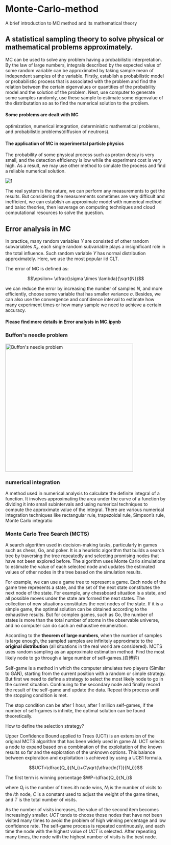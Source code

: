 # Monte-Carlo-method
A brief introduction to MC method and its mathematical theory

## A statistical sampling theory to solve physical or mathematical problems approximately.

MC can be used to solve any problem having a probabilistic interpretation. By the law of large numbers, integrals described by the expected value of some random variable can be approximated by taking sample mean of independent samples of the variable. Firstly, establish a probabilistic model or probabilistic process that is associated with the problem and find the relation between the certain eigenvalues or quantities of the probability model and the solution of the problem. Next, use computer to generate some samples randomly, use these sample to estimate some eigenvalue of the distributation so as to find the numerical solution to the problem. 

#### Some problems are dealt with MC

optimization, numerical integration, deterministic mathematical problems, and probabilistic problems(diffusion of neutrons).


#### The application of MC in experimental particle physics

The probability of some physical process such as proton decay is very small, and the detection efficiency is low while the experiment cost is very high.
As a result, we may use other method to simulate the process and find a reliable numerical solution.

![1](https://user-images.githubusercontent.com/98719524/218607165-b15ad551-11cc-4acb-bd28-fdc3e792e84d.png)


The real system is the nature, we can perform any measurements to get the results. But considering the measurements sometimes are very difficult and inefficient, we can establish an approximate model with numerical method and baisc theories, then leaverage on computing techniques and cloud computational resources to solve the question. 


## Error analysis in MC

In practice, many random variables $Y$ are consisted of other random subvariables $X_k$, each single random subvariable plays a insignificant role in the total influence. Such random variable $Y$ has normal distribution approximately. Here, we use the most popular iid CLT.

The error of MC is defined as:

$$\epsilon= \dfrac{\sigma \times \lambda}{\sqrt{N}}$$

we can reduce the error by increasing the number of samples $N$, and more efficiently, choose some variable that has smaller variance $\sigma$. Besides, we can also use the convergence and confidence interval to estimate how many experiment times or how many sample we need to achieve a certain accuracy.


#### Please find more details in Error analysis in MC.ipynb


### Buffon's needle problem

<img width="400" alt="Buffon's needle problem" src="https://user-images.githubusercontent.com/98719524/218281819-26e74e6c-05dd-4949-b39a-654f6a735a27.png">

### numerical integration 

A method used in numerical analysis to calculate the definite integral of a function. It involves approximating the area under the curve of a function by dividing it into small subintervals and using numerical techniques to compute the approximate value of the integral. There are various numerical integration techniques like rectangular rule, trapezoidal rule, Simpson’s rule, Monte Carlo integratio


### Monte Carlo Tree Search (MCTS)

A search algorithm used in decision-making tasks, particularly in games such as chess, Go, and poker. It is a heuristic algorithm that builds a search tree by traversing the tree repeatedly and selecting promising nodes that have not been explored before. The algorithm uses Monte Carlo simulations to estimate the value of each selected node and updates the estimated values of other nodes in the tree based on the simulation results.

For example, we can use a game tree to represent a game. Each node of the game tree represents a state, and the set of the next state constitutes the next node of the state. For example, any chessboard situation is a state, and all possible moves under the state are formed the next states. The collection of new situations constitutes the next nodes of the state. If it is a simple game, the optimal solution can be obtained according to the exhaustive results. But for complex games, such as Go, the number of states is more than the total number of atoms in the observable universe, and no computer can do such an exhaustive enumeration.

According to the **theorem of large numbers**, when the number of samples is large enough, the sampled samples are infinitely approximate to the **original distribution** (all situations in the real world are considered). MCTS uses random sampling as an approximate estimation method. Find the most likely node to go through a large number of self-games.(自博弈)

Self-game is a method in which the computer simulates two players (Similar to GAN), starting from the current position with a random or simple strategy. But first we need to define a strategy to select the most likely node to go in the current situation. Continuing to the secondary node and finally record the result of the self-game and update the data. Repeat this process until the stopping condition is met.

The stop condition can be after 1 hour, after 1 million self-games, if the number of self-games is infinite, the optimal solution can be found theoretically.

How to define the selection strategy? 

Upper Confidence Bound applied to Trees (UCT) is an extension of the original MCTS algorithm that has been widely used in game AI. UCT selects a node to expand based on a combination of the exploitation of the known results so far and the exploration of the unknown options. This balance between exploration and exploitation is achieved by using a UCB1 formula.

$$UCT=\dfrac{Q_i}{N_i}+C\sqrt{\dfrac{ln(T)}{N_i}}$$

The first term is winning percentage $WP=\dfrac{Q_i}{N_i}$

where $Q_i$ is the number of times $i$th node wins, $N_i$ is the number of visits to the $i$th node, $C$ is a constant used to adjust the weight of the game times, and $T$ is the total number of visits. 

As the number of visits increases, the value of the second item becomes increasingly smaller. $UCT$ tends to choose those nodes that have not been visited many times to avoid the problem of high winning percentage and low confidence rate. The self-game process is repeated continuously, and each time the node with the highest value of $UCT$ is selected. After repeating many times, the node with the highest number of visits is the best node.










